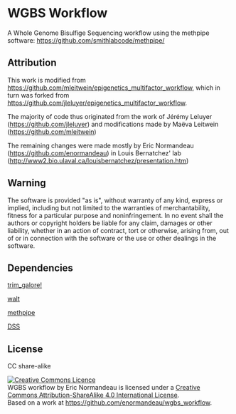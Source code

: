 # WGBS Workflow
A Whole Genome Bisulfige Sequencing workflow using the methpipe software:
https://github.com/smithlabcode/methpipe/

## Attribution
This work is modified from
https://github.com/mleitwein/epigenetics_multifactor_workflow, which in turn
was forked from https://github.com/jleluyer/epigenetics_multifactor_workflow.

The majority of code thus originated from the work of Jérémy Leluyer
(https://github.com/jleluyer) and modifications made by Maëva Leitwein
(https://github.com/mleitwein)

The remaining changes were made mostly by Eric Normandeau
(https://github.com/enormandeau) in Louis Bernatchez' lab
(http://www2.bio.ulaval.ca/louisbernatchez/presentation.htm)

## Warning
The software is provided "as is", without warranty of any kind, express or
implied, including but not limited to the warranties of merchantability,
fitness for a particular purpose and noninfringement. In no event shall the
authors or copyright holders be liable for any claim, damages or other
liability, whether in an action of contract, tort or otherwise, arising from,
out of or in connection with the software or the use or other dealings in the
software.

## Dependencies
[trim_galore!](https://www.bioinformatics.babraham.ac.uk/projects/trim_galore/)

[walt](https://github.com/smithlabcode/walt)

[methpipe](https://github.com/smithlabcode/methpipe)

[DSS](https://bioconductor.org/packages/release/bioc/html/DSS.html)

## License

CC share-alike

<a rel="license" href="http://creativecommons.org/licenses/by-sa/4.0/"><img alt="Creative Commons Licence" style="border-width:0" src="https://i.creativecommons.org/l/by-sa/4.0/88x31.png" /></a><br /><span xmlns:dct="http://purl.org/dc/terms/" property="dct:title">WGBS workflow</span> by <span xmlns:cc="http://creativecommons.org/ns#" property="cc:attributionName">Eric Normandeau</span> is licensed under a <a rel="license" href="http://creativecommons.org/licenses/by-sa/4.0/">Creative Commons Attribution-ShareAlike 4.0 International License</a>.<br />Based on a work at <a xmlns:dct="http://purl.org/dc/terms/" href="https://github.com/enormandeau/wgbs_workflow" rel="dct:source">https://github.com/enormandeau/wgbs_workflow</a>.
